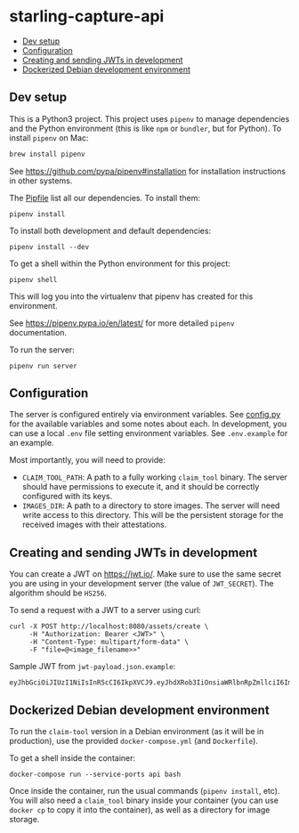 # starling-capture-api <!-- omit in toc -->

- [Dev setup](#dev-setup)
- [Configuration](#configuration)
- [Creating and sending JWTs in development](#creating-and-sending-jwts-in-development)
- [Dockerized Debian development environment](#dockerized-debian-development-environment)

## Dev setup

This is a Python3 project.  This project uses `pipenv` to manage dependencies and the Python environment (this is like `npm` or `bundler`, but for Python). To install `pipenv` on Mac:
```bash
brew install pipenv
```

See https://github.com/pypa/pipenv#installation for installation instructions in other systems.

The [Pipfile](./Pipfile) list all our dependencies. To install them:
 ```
 pipenv install
 ```

 To install both development and default dependencies:
 ```
 pipenv install --dev
 ```

To get a shell within the Python environment for this project:
```
pipenv shell
```
This will log you into the virtualenv that pipenv has created for this environment.

See https://pipenv.pypa.io/en/latest/ for more detailed `pipenv` documentation.

To run the server:
```
pipenv run server
```

## Configuration

The server is configured entirely via environment variables. See [config.py](./starling-capture-api/config.py) for the available variables and some notes about each. In development, you can use a local `.env` file setting environment variables. See `.env.example` for an example.

Most importantly, you will need to provide:
* `CLAIM_TOOL_PATH`: A path to a fully working `claim_tool` binary. The server should have permissions to execute it, and it should be correctly configured with its keys.
* `IMAGES_DIR`: A path to a directory to store images. The server will need write access to this directory. This will be the persistent storage for the received images with their attestations.

## Creating and sending JWTs in development

You can create a JWT on https://jwt.io/. Make sure to use the same secret you are using in your development server (the value of `JWT_SECRET`). The algorithm should be `HS256`.

To send a request with a JWT to a server using curl:

```
curl -X POST http://localhost:8080/assets/create \
     -H "Authorization: Bearer <JWT>" \
     -H "Content-Type: multipart/form-data" \
     -F "file=@<image_filename>>"
```

Sample JWT from `jwt-payload.json.example`:
```
eyJhbGciOiJIUzI1NiIsInR5cCI6IkpXVCJ9.eyJhdXRob3IiOnsiaWRlbnRpZmllciI6Imh0dHBzOi8vaHlwaGEuY29vcCIsIm5hbWUiOiJCZW5lZGljdCBMYXUifSwiY29weXJpZ2h0IjoiQ29weXJpZ2h0IChDKSAyMDIxIEh5cGhhIFdvcmtlciBDby1vcGVyYXRpdmUuIEFsbCBSaWdodHMgUmVzZXJ2ZWQuIn0._GVB0x7EGHdxMW78XftpO4nLiAU11g7WtdJvyrrDMws
```

## Dockerized Debian development environment

To run the `claim-tool` version in a Debian environment (as it will be in production), use the provided `docker-compose.yml` (and `Dockerfile`).

To get a shell inside the container:
```
docker-compose run --service-ports api bash
```

Once inside the container, run the usual commands (`pipenv install`, etc). You will also need a `claim_tool` binary inside your container (you can use `docker cp` to copy it into the container), as well as a directory for image storage.

